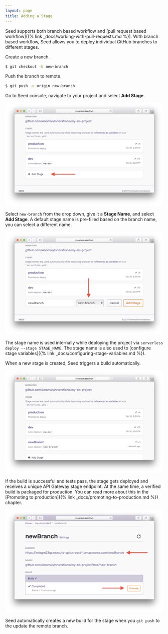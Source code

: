 ```yaml
---
layout: page
title: Adding a Stage
---
```


Seed supports both branch based workflow and [pull request based workflow]({% link _docs/working-with-pull-requests.md %}). With branch based workflow, Seed allows you to deploy individual GitHub branches to different stages.

Create a new branch.

``` bash
$ git checkout -b new-branch
```

Push the branch to remote.

``` bash
$ git push -u origin new-branch
```

Go to Seed console, navigate to your project and select **Add Stage**.

![Add Stage](/assets/docs/adding-a-stage/add-stage.png)

Select `new-branch` from the drop down, give it a **Stage Name**, and select **Add Stage**. A default stage name is pre-filled based on the branch name, you can select a different name.

![Select Branch](/assets/docs/adding-a-stage/select-branch.png)

The stage name is used internally while deploying the project via `serverless deploy --stage STAGE_NAME`. The stage name is also used to [configure stage variables]({% link _docs/configuring-stage-variables.md %}). 

When a new stage is created, Seed triggers a build automatically.

![Build Stage](/assets/docs/adding-a-stage/build-stage.png)

If the build is successful and tests pass, the stage gets deployed and receives a unique API Gateway stage endpoint. At the same time, a verified build is packaged for production. You can read more about this in the [Promoting to production]({% link _docs/promoting-to-production.md %}) chapter.

![Build Stage Successful](/assets/docs/adding-a-stage/build-stage-success.png)

Seed automatically creates a new build for the stage when you `git push` to the update the remote branch.
